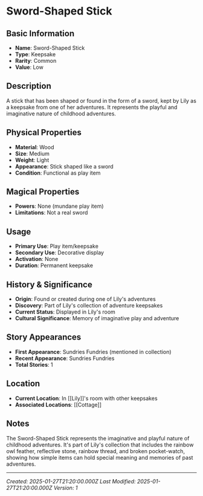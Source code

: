 # Sword-Shaped Stick

## Basic Information

- **Name**: Sword-Shaped Stick
- **Type**: Keepsake
- **Rarity**: Common
- **Value**: Low

## Description

A stick that has been shaped or found in the form of a sword, kept by Lily as a keepsake from one of her adventures. It represents the playful and imaginative nature of childhood adventures.

## Physical Properties

- **Material**: Wood
- **Size**: Medium
- **Weight**: Light
- **Appearance**: Stick shaped like a sword
- **Condition**: Functional as play item

## Magical Properties

- **Powers**: None (mundane play item)
- **Limitations**: Not a real sword

## Usage

- **Primary Use**: Play item/keepsake
- **Secondary Use**: Decorative display
- **Activation**: None
- **Duration**: Permanent keepsake

## History & Significance

- **Origin**: Found or created during one of Lily's adventures
- **Discovery**: Part of Lily's collection of adventure keepsakes
- **Current Status**: Displayed in Lily's room
- **Cultural Significance**: Memory of imaginative play and adventure

## Story Appearances

- **First Appearance**: Sundries Fundries (mentioned in collection)
- **Recent Appearance**: Sundries Fundries
- **Total Stories**: 1

## Location

- **Current Location**: In [[Lily]]'s room with other keepsakes
- **Associated Locations**: [[Cottage]]

## Notes

The Sword-Shaped Stick represents the imaginative and playful nature of childhood adventures. It's part of Lily's collection that includes the rainbow owl feather, reflective stone, rainbow thread, and broken pocket-watch, showing how simple items can hold special meaning and memories of past adventures.

---
*Created: 2025-01-27T21:20:00.000Z*
*Last Modified: 2025-01-27T21:20:00.000Z*
*Version: 1*
